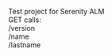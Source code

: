 Test project for Serenity ALM<br>
GET calls:<br>
    /version<br>
    /name<br>
    /lastname<br>
    